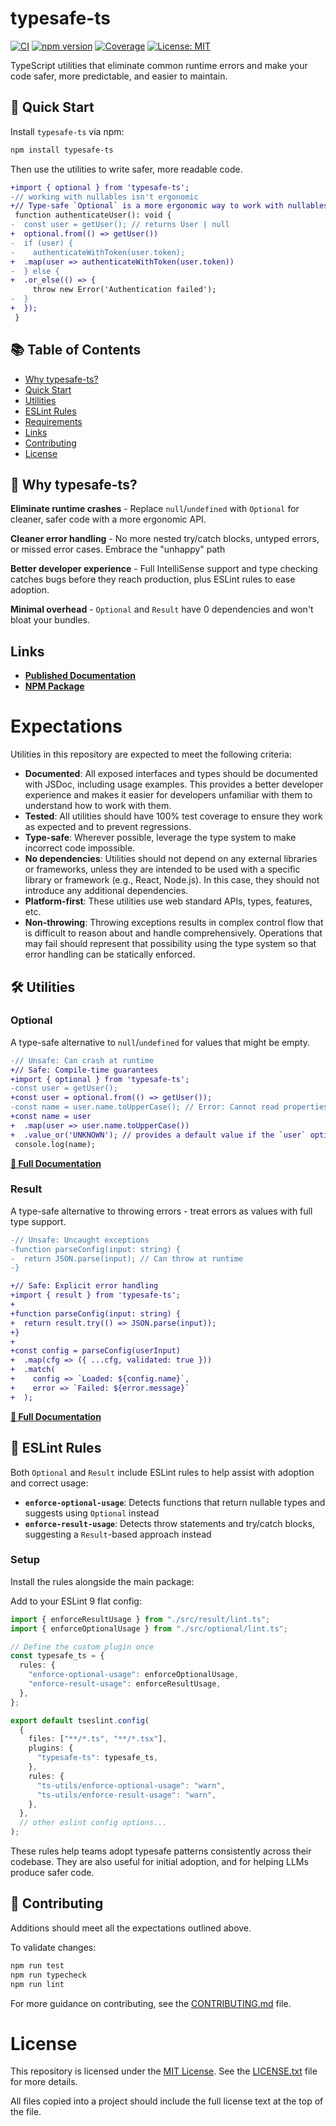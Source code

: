 # typesafe-ts

[![CI](https://github.com/Masstronaut/typesafe-ts/actions/workflows/ci.yml/badge.svg)](https://github.com/Masstronaut/typesafe-ts/actions/workflows/ci.yml)
[![npm version](https://img.shields.io/npm/v/typesafe-ts.svg)](https://www.npmjs.com/package/typesafe-ts)
[![Coverage](https://img.shields.io/endpoint?url=https://raw.githubusercontent.com/Masstronaut/typesafe-ts/coverage/coverage-badge.json)](https://github.com/Masstronaut/typesafe-ts)
[![License: MIT](https://img.shields.io/badge/License-MIT-yellow.svg)](https://opensource.org/licenses/MIT)

TypeScript utilities that eliminate common runtime errors and make your code safer, more predictable, and easier to maintain.

## 🚀 Quick Start

Install `typesafe-ts` via npm:

```bash
npm install typesafe-ts
```

Then use the utilities to write safer, more readable code.

```diff
+import { optional } from 'typesafe-ts';
-// working with nullables isn't ergonomic
+// Type-safe `Optional` is a more ergonomic way to work with nullables
 function authenticateUser(): void {
-  const user = getUser(); // returns User | null
+  optional.from(() => getUser())
-  if (user) {
-    authenticateWithToken(user.token);
+  .map(user => authenticateWithToken(user.token))
-  } else {
+  .or_else(() => {
     throw new Error('Authentication failed');
-  }
+  });
 }
```

## 📚 Table of Contents

- [Why typesafe-ts?](#-why-typesafe-ts)
- [Quick Start](#-quick-start)
- [Utilities](#-utilities)
- [ESLint Rules](#-eslint-rules)
- [Requirements](#-requirements)
- [Links](#-links)
- [Contributing](#-contributing)
- [License](#-license)

## 🎯 Why typesafe-ts?

**Eliminate runtime crashes** - Replace `null`/`undefined` with `Optional` for cleaner, safer code with a more ergonomic API.

**Cleaner error handling** - No more nested try/catch blocks, untyped errors, or missed error cases. Embrace the "unhappy" path

**Better developer experience** - Full IntelliSense support and type checking catches bugs before they reach production, plus ESLint rules to ease adoption.

**Minimal overhead** - `Optional` and `Result` have 0 dependencies and won't bloat your bundles.

## Links

- **[Published Documentation](https://allandeutsch.com/typesafe-ts)**
- **[NPM Package](https://www.npmjs.com/package/typesafe-ts)**

# Expectations

Utilities in this repository are expected to meet the following criteria:

- **Documented**: All exposed interfaces and types should be documented with JSDoc, including usage examples. This provides a better developer experience and makes it easier for developers unfamiliar with them to understand how to work with them.
- **Tested**: All utilities should have 100% test coverage to ensure they work as expected and to prevent regressions.
- **Type-safe**: Wherever possible, leverage the type system to make incorrect code impossible.
- **No dependencies**: Utilities should not depend on any external libraries or frameworks, unless they are intended to be used with a specific library or framework (e.g., React, Node.js). In this case, they should not introduce any additional dependencies.
- **Platform-first**: These utilities use web standard APIs, types, features, etc.
- **Non-throwing**: Throwing exceptions results in complex control flow that is difficult to reason about and handle comprehensively. Operations that may fail should represent that possibility using the type system so that error handling can be statically enforced.

## 🛠 Utilities

### Optional

A type-safe alternative to `null`/`undefined` for values that might be empty.

```diff
-// Unsafe: Can crash at runtime
+// Safe: Compile-time guarantees
+import { optional } from 'typesafe-ts';
-const user = getUser();
+const user = optional.from(() => getUser());
-const name = user.name.toUpperCase(); // Error: Cannot read properties of null (reading 'name')
+const name = user
+  .map(user => user.name.toUpperCase())
+  .value_or('UNKNOWN'); // provides a default value if the `user` optional is empty
 console.log(name);
```

**[📖 Full Documentation](src/optional/)**

### Result

A type-safe alternative to throwing errors - treat errors as values with full type support.

```diff
-// Unsafe: Uncaught exceptions
-function parseConfig(input: string) {
-  return JSON.parse(input); // Can throw at runtime
-}

+// Safe: Explicit error handling
+import { result } from 'typesafe-ts';
+
+function parseConfig(input: string) {
+  return result.try(() => JSON.parse(input));
+}
+
+const config = parseConfig(userInput)
+  .map(cfg => ({ ...cfg, validated: true }))
+  .match(
+    config => `Loaded: ${config.name}`,
+    error => `Failed: ${error.message}`
+  );
```

**[📖 Full Documentation](src/result/)**

## 🔧 ESLint Rules

Both `Optional` and `Result` include ESLint rules to help assist with adoption and correct usage:

- **`enforce-optional-usage`**: Detects functions that return nullable types and suggests using `Optional` instead
- **`enforce-result-usage`**: Detects throw statements and try/catch blocks, suggesting a `Result`-based approach instead

### Setup

Install the rules alongside the main package:

Add to your ESLint 9 flat config:

```eslint.config.ts
import { enforceResultUsage } from "./src/result/lint.ts";
import { enforceOptionalUsage } from "./src/optional/lint.ts";

// Define the custom plugin once
const typesafe_ts = {
  rules: {
    "enforce-optional-usage": enforceOptionalUsage,
    "enforce-result-usage": enforceResultUsage,
  },
};

export default tseslint.config(
  {
    files: ["**/*.ts", "**/*.tsx"],
    plugins: {
      "typesafe-ts": typesafe_ts,
    },
    rules: {
      "ts-utils/enforce-optional-usage": "warn",
      "ts-utils/enforce-result-usage": "warn",
    },
  },
  // other eslint config options...
);
```

These rules help teams adopt typesafe patterns consistently across their codebase. They are also useful for initial adoption, and for helping LLMs produce safer code.

## 🤝 Contributing

Additions should meet all the expectations outlined above.

To validate changes:

```sh
npm run test
npm run typecheck
npm run lint
```

For more guidance on contributing, see the [CONTRIBUTING.md](CONTRIBUTING.md) file.

# License

This repository is licensed under the [MIT License](LICENSE.txt). See the [LICENSE.txt](LICENSE.txt) file for more details.

All files copied into a project should include the full license text at the top of the file.
